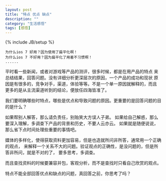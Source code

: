 ```yaml
---
layout: post
title: "特点 优点 缺点"
description: ""
category: "生活感悟"
tags: [感悟]
---
```

{% include JB/setup %}

    为什么ios 7 好用？因为使用了扁平化啊！
    为什么ios 7 不好用？因为扁平化了用着不习惯啊！
    ......
平时看一些新闻，或者对游戏等产品的测评，很多时候，都是在用产品的特点
来总结结果，回答问题。没有详细分析更深层次的原因，一个产品的成功和现状
原因是有很多的，竞争对手，渠道，体验等等。不是一个单一原因就解释的，而且
更多的是从主流渠道听到的结论，便放任四海皆准了。

我们要明确哪些时特点，哪些是优点和导致问题的原因。更重要的是回答问题的目的是什么？

如果帮别人解答，那么请负责任，别贻笑大方误人子弟。
如果给自己解惑，那么要深入理解，多调查下产品的背景和历史，不要人云亦云。
如果就是随便说说，那么省下点时间处理些重要的事情吧。

媒体的多样化，使得获取资料更加容易，但是也造就所问非所答，通常用一个正确的观点，
来解释一个关系不大的问题。验证观点的正确性，是没问题的，但是所答非所问，就是不对的了，
要多思考，多调查。

而且查找资料的时候要兼容并包，客观分析，而不是查找时只看自己欣赏的观点。

特点不能全部回答优点和缺点的问题，真回答之前，你思考了吗？

